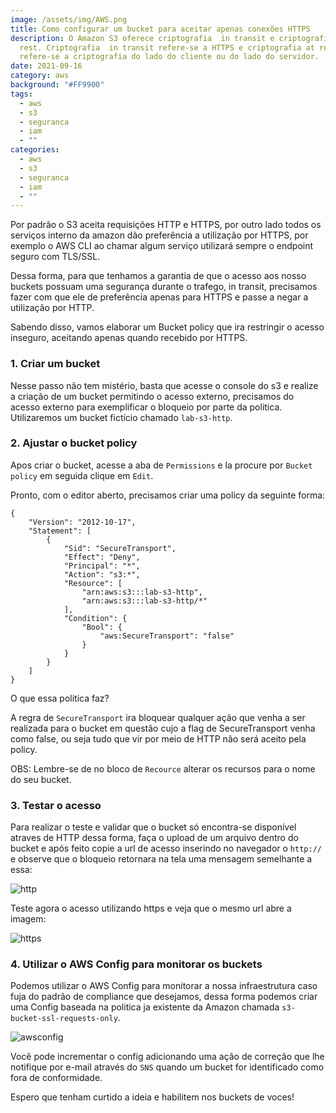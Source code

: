 ```yaml
---
image: /assets/img/AWS.png
title: Como configurar um bucket para aceitar apenas conexões HTTPS
description: O Amazon S3 oferece criptografia  in transit e criptografia at
  rest. Criptografia  in transit refere-se a HTTPS e criptografia at rest
  refere-se a criptografia do lado do cliente ou do lado do servidor.
date: 2021-09-16
category: aws
background: "#FF9900"
tags:
  - aws
  - s3
  - seguranca
  - iam
  - ""
categories:
  - aws
  - s3
  - seguranca
  - iam
  - ""
---
```

Por padrão o S3 aceita requisições HTTP e HTTPS, por outro lado todos os serviços interno da amazon dão preferência a utilização por HTTPS, por exemplo o AWS CLI ao chamar algum serviço utilizará sempre o endpoint seguro com TLS/SSL.

Dessa forma, para que tenhamos a garantia de que o acesso aos nosso buckets possuam uma segurança durante o trafego, in transit, precisamos fazer com que ele de preferência apenas para HTTPS e passe a negar a utilização por HTTP.

Sabendo disso, vamos elaborar um Bucket policy que ira restringir o acesso inseguro, aceitando apenas quando recebido por HTTPS.

### 1. Criar um bucket

Nesse passo não tem mistério, basta que acesse o console do s3 e realize a criação de um bucket permitindo o acesso externo, precisamos do acesso externo para exemplificar o bloqueio por parte da politica. Utilizaremos um bucket fictício chamado `lab-s3-http`.

### 2. Ajustar o bucket policy

Apos criar o bucket, acesse a aba de `Permissions` e la procure por `Bucket policy` em seguida clique em `Edit`.

Pronto, com o editor aberto, precisamos criar uma policy da seguinte forma:

```
{
    "Version": "2012-10-17",
    "Statement": [
        {
            "Sid": "SecureTransport",
            "Effect": "Deny",
            "Principal": "*",
            "Action": "s3:*",
            "Resource": [
                "arn:aws:s3:::lab-s3-http",
                "arn:aws:s3:::lab-s3-http/*"
            ],
            "Condition": {
                "Bool": {
                    "aws:SecureTransport": "false"
                }
            }
        }
    ]
}
```

O que essa politica faz?

A regra de `SecureTransport` ira bloquear qualquer ação que venha a ser realizada para o bucket em questão cujo a flag de SecureTransport venha como false, ou seja tudo que vir por meio de HTTP não será aceito pela policy.

OBS: Lembre-se de no bloco de `Recource` alterar os recursos para o nome do seu bucket.

### 3. Testar o acesso

Para realizar o teste e validar que o bucket só encontra-se disponível atraves de HTTP dessa forma, faça o upload de um arquivo dentro do bucket e após feito copie a url de acesso inserindo no navegador o `http://` e observe que o bloqueio retornara na tela uma mensagem semelhante a essa:

![http](/assets/img/s3-http.png)

Teste agora o acesso utilizando https e veja que o mesmo url abre a imagem:

![https](/assets/img/s3-https.png)

### 4. Utilizar o AWS Config para monitorar os buckets

Podemos utilizar o AWS Config para monitorar a nossa infraestrutura caso fuja do padrão de compliance que desejamos, dessa forma podemos criar uma Config baseada na politica ja existente da Amazon chamada `s3-bucket-ssl-requests-only`.

![awsconfig](/assets/img/config.png)

Você pode incrementar o config adicionando uma ação de correção que lhe notifique por e-mail através do `SNS` quando um bucket for identificado como fora de conformidade.

Espero que tenham curtido a ideia e habilitem nos buckets de voces!